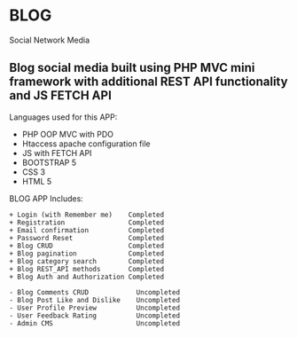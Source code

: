 # BLOG
Social Network Media

## Blog social media built using PHP MVC mini framework with additional REST API functionality and JS FETCH API

Languages used for this APP:
  - PHP OOP MVC with PDO
  - Htaccess apache configuration file
  - JS with FETCH API
  - BOOTSTRAP 5
  - CSS 3
  - HTML 5

BLOG APP Includes:
  ```dif
  + Login (with Remember me)    Completed
  + Registration                Completed
  + Email confirmation          Completed
  + Password Reset              Completed
  + Blog CRUD                   Completed
  + Blog pagination             Completed
  + Blog category search        Completed
  + Blog REST_API methods       Completed
  + Blog Auth and Authorization Completed
  ```
  ```dif
  - Blog Comments CRUD            Uncompleted
  - Blog Post Like and Dislike    Uncompleted
  - User Profile Preview          Uncompleted
  - User Feedback Rating          Uncompleted
  - Admin CMS                     Uncompleted
  ```


